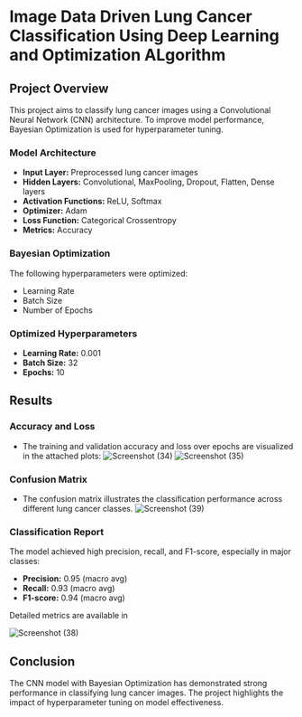 
# Image Data Driven Lung Cancer Classification Using Deep Learning and Optimization ALgorithm

## Project Overview
This project aims to classify lung cancer images using a Convolutional Neural Network (CNN) architecture. To improve model performance, Bayesian Optimization is used for hyperparameter tuning.

### Model Architecture
- **Input Layer:** Preprocessed lung cancer images
- **Hidden Layers:** Convolutional, MaxPooling, Dropout, Flatten, Dense layers
- **Activation Functions:** ReLU, Softmax
- **Optimizer:** Adam
- **Loss Function:** Categorical Crossentropy
- **Metrics:** Accuracy

### Bayesian Optimization
The following hyperparameters were optimized:
- Learning Rate
- Batch Size
- Number of Epochs

### Optimized Hyperparameters
- **Learning Rate:** 0.001
- **Batch Size:** 32
- **Epochs:** 10

## Results

### Accuracy and Loss
- The training and validation accuracy and loss over epochs are visualized in the attached plots:
  ![Screenshot (34)](https://github.com/user-attachments/assets/8afc88db-04bc-4b14-b76e-081e746d5934)
  ![Screenshot (35)](https://github.com/user-attachments/assets/cf20e9fb-f6c7-422f-a510-73299d273c75)

  
### Confusion Matrix
- The confusion matrix illustrates the classification performance across different lung cancer classes.
![Screenshot (39)](https://github.com/user-attachments/assets/4a5b6978-e502-465b-826d-6fdd6b02533e)


### Classification Report
The model achieved high precision, recall, and F1-score, especially in major classes:
- **Precision:** 0.95 (macro avg)
- **Recall:** 0.93 (macro avg)
- **F1-score:** 0.94 (macro avg)

Detailed metrics are available in 

![Screenshot (38)](https://github.com/user-attachments/assets/c1b639bb-27c3-4a2a-8c26-0685add99c53)

## Conclusion
The CNN model with Bayesian Optimization has demonstrated strong performance in classifying lung cancer images. The project highlights the impact of hyperparameter tuning on model effectiveness.



